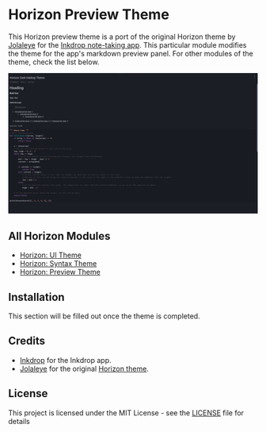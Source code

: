 # Horizon Preview Theme

This Horizon preview theme is a port of the original Horizon theme by [Jolaleye](https://github.com/jolaleye) for the [Inkdrop note-taking app](https://www.inkdrop.app/). This particular module modifies the theme for the app's markdown preview panel. For other modules of the theme, check the list below.

![Screenshot showcasing the Horizon Preview theme](doc/preview-screenshot.png)

## All Horizon Modules
- [Horizon: UI Theme](https://github.com/cdevoogd/inkdrop-horizon-ui-theme)
- [Horizon: Syntax Theme](https://github.com/cdevoogd/inkdrop-horizon-syntax-theme)
- [Horizon: Preview Theme](https://github.com/cdevoogd/inkdrop-horizon-preview-theme)

## Installation

This section will be filled out once the theme is completed.

## Credits

- [Inkdrop](https://www.inkdrop.app/) for the Inkdrop app.
- [Jolaleye](https://github.com/jolaleye) for the original [Horizon theme](https://horizontheme.netlify.app/).

## License

This project is licensed under the MIT License - see the [LICENSE](LICENSE) file for details